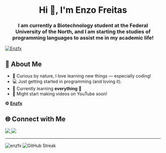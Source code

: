 <h1 align="center">Hi 👋, I'm Enzo Freitas</h1>
<h3 align="center">I am currently a Biotechnology student at the Federal University of the North, and I am starting the studies of programming languages to assist me in my academic life!</h3>

<p align="left"> <a href="https://x.com/enzfsz" target="blank"><img src="https://img.shields.io/twitter/follow/Enzfsz?logo=x&style=for-the-badge" alt="Enzfx"/></a> </p>

## 🚀 About Me

- 🧠 Curious by nature, I love learning new things — especially coding!
- 💻 Just getting started in programming (and loving it).
- 🌱 Currently learning **everything** 🤪
- 🎥 Might start making videos on YouTube soon!

**© [Enzfx](https://github.com/Enzfx)**

## 🌐 Connect with Me

<p align="left">
  <a href="https://www.instagram.com/enzfrx/" target="_blank">
    <img src="https://img.shields.io/badge/Instagram-100000?style=for-the-badge&logo=instagram&logoColor=pink"/>
  </a>
  <a href="https://discord.gg/afNuY78PCK" target="_blank">
    <img src="https://img.shields.io/badge/Join%20my%20Discord-5865F2?style=for-the-badge&logo=discord&logoColor=white" />
  </a>
</p>

---

<p><img align="left" src="https://github-readme-stats.vercel.app/api?username=Enzfx&show_icons=true&theme=tokyonight&locale=en" alt="enzfx" /></p>
<img src="https://github-readme-streak-stats.herokuapp.com/?user=enzfx&theme=tokyonight&hide_border=true" alt="GitHub Streak" />

